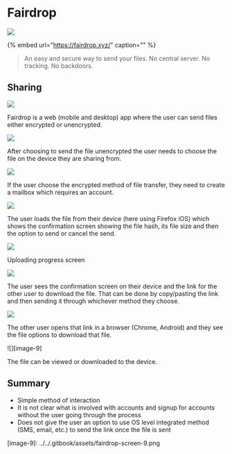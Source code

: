 # Fairdrop

![](../../.gitbook/assets/fairdrop-icon.png)

{% embed url="https://fairdrop.xyz/" caption="" %}

> An easy and secure way to send your files. No central server. No tracking. No backdoors.

## Sharing

![](../../.gitbook/assets/fairdrop-screen-1.png)

Fairdrop is a web \(mobile and desktop\) app where the user can send files either encrypted or unencrypted.

![](../../.gitbook/assets/fairdrop-screen-2.png)

After choosing to send the file unencrypted the user needs to choose the file on the device they are sharing from.

![](../../.gitbook/assets/fairdrop-screen-3.png)

If the user choose the encrypted method of file transfer, they need to create a mailbox which requires an account.

![](../../.gitbook/assets/fairdrop-screen-4.png)

The user loads the file from their device \(here using Firefox iOS\) which shows the confirmation screen showing the file hash, its file size and then the option to send or cancel the send.

![](../../.gitbook/assets/fairdrop-screen-5.png)

Uploading progress screen

![](../../.gitbook/assets/fairdrop-screen-6.png)

The user sees the confirmation screen on their device and the link for the other user to download the file. That can be done by copy/pasting the link and then sending it through whichever method they choose.

![](../../.gitbook/assets/fairdrop-screen-8.png)

The other user opens that link in a browser \(Chrome, Android\) and they see the file options to download that file.

!\[\]\[image-9\]

The file can be viewed or downloaded to the device.

## Summary

* Simple method of interaction
* It is not clear what is involved with accounts and signup for accounts without the user going through the process
* Does not give the user an option to use OS level integrated method \(SMS, email, etc.\) to send the link once the file is sent

\[image-9\]: ../../.gitbook/assets/fairdrop-screen-9.png

